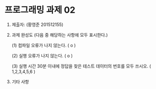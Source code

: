 ﻿# 프로그래밍 과제 02

1. 제출자:   (황영준 201512155)

2. 과제 완성도 (다음 중 해당하는 사항에 모두 표시한다.)

	(1) 컴파일 오류가 나지 않는다. (  o  )
    
	(2) 실행 오류가 나지 않는다. ( o   )
    
	(3) 실행 시간 30분 이내에 정답을 찾은 테스트 데이터의 번호를 모두 쓰시오. ( 1,2,3,4,5,6                                                            )
    
3. 기타 사항 


